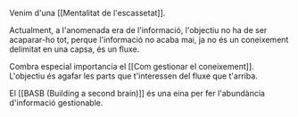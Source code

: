 ---
---

Venim d'una [[Mentalitat de l'escassetat]].

Actualment, a l'anomenada era de l'informació, l'objectiu no ha de ser acaparar-ho tot, perque l'informació no acaba mai, ja no és un coneixement delimitat en una capsa, és un fluxe.

Combra especial importancia el [[Com gestionar el coneixement]]. L'objectiu és agafar les parts que t'interessen del fluxe que t'arriba.

El [[BASB (Building a second brain)]] és una eina per fer l'abundància d'informació gestionable.	